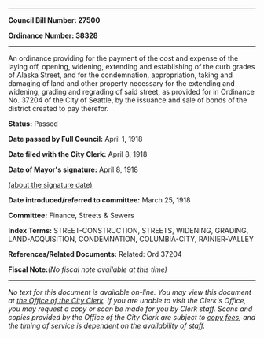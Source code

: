 

********

**Council Bill Number: 27500**
   
**Ordinance Number: 38328**
********

 An ordinance providing for the payment of the cost and expense of the laying off, opening, widening, extending and establishing of the curb grades of Alaska Street, and for the condemnation, appropriation, taking and damaging of land and other property necessary for the extending and widening, grading and regrading of said street, as provided for in Ordinance No. 37204 of the City of Seattle, by the issuance and sale of bonds of the district created to pay therefor.

**Status:** Passed
   
**Date passed by Full Council:** April 1, 1918
   
**Date filed with the City Clerk:** April 8, 1918
   
**Date of Mayor's signature:** April 8, 1918
   
[(about the signature date)](/~public/approvaldate.htm)
   
   
   
**Date introduced/referred to committee:** March 25, 1918
   
**Committee:** Finance, Streets & Sewers
   
   
**Index Terms:** STREET-CONSTRUCTION, STREETS, WIDENING, GRADING, LAND-ACQUISITION, CONDEMNATION, COLUMBIA-CITY, RAINIER-VALLEY

**References/Related Documents:** Related: Ord 37204

**Fiscal Note:**_(No fiscal note available at this time)_
********

_No text for this document is available on-line. You may view this document at [the Office of the City Clerk](http://www.seattle.gov/leg/clerk/contactUs.htm). If you are unable to visit the Clerk's Office, you may request a copy or scan be made for you by Clerk staff. Scans and copies provided by the Office of the City Clerk are subject to [copy fees](http://clerk.seattle.gov/~public/clerkfees.htm), and the timing of service is dependent on the availability of staff._

